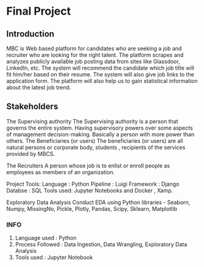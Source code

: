 # Final Project

## Introduction

MBC is Web based platform for candidates who are seeking a job and recruiter who are looking for the right talent. The platform scrapes and analyzes publicly available job posting data from sites like Glassdoor, LinkedIn, etc. The system will recommend the candidate which job title will fit him/her based on their resume. The system will also give job links to the application form. The platform will also help us to gain statistical information about the latest job trend.

 
## Stakeholders
The Supervising authority
The Supervising authority is a person that governs the entire system.  Having supervisory powers over some aspects of management decision-making. Basically  a person with more power than others.
The Beneficiaries (or users)
The beneficiaries (or users) are all natural persons or corporate body, students , recipients of the services provided by MBCS.

The Recruiters 
A person whose job is to enlist or enroll people as employees as members of an organization.

Project Tools:
Language : Python 
Pipeline : Luigi
Framework : Django
Databse : SQL
Tools used: Jupyter Notebooks and Docker , Xamp. 

Exploratory Data Analysis 
Conduct EDA using Python libraries - 
Seaborn, Numpy, MissingNo, Pickle, Plotly, Pandas, Scipy, Sklearn, Matplotlib			


### INFO
1. Language used : Python
2. Process Followed : Data Ingestion, Data Wrangling, Exploratory Data Analysis
3. Tools used :  Jupyter Notebook


